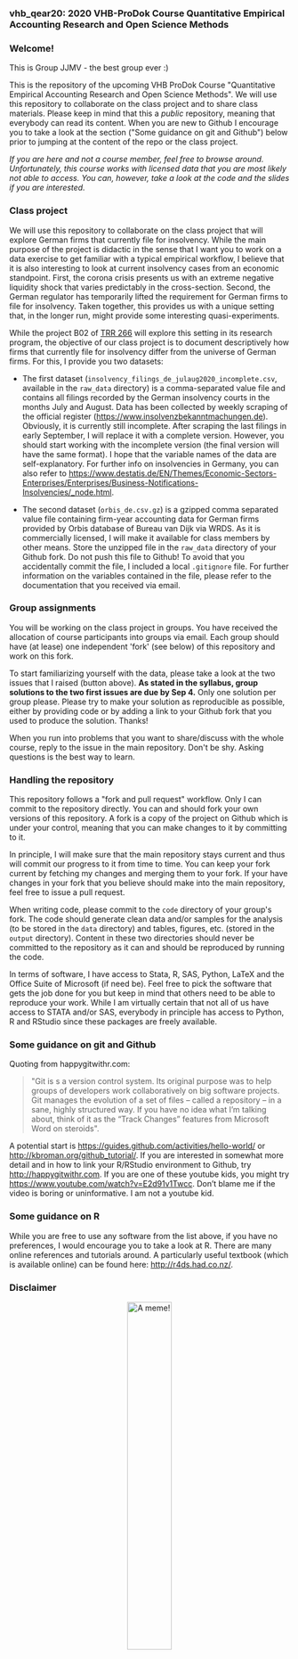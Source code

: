 ### vhb_qear20: 2020 VHB-ProDok Course Quantitative Empirical Accounting Research and Open Science Methods

### Welcome!

This is Group JJMV - the best group ever :)

This is the repository of the upcoming VHB ProDok Course "Quantitative Empirical Accounting Research and Open Science Methods". We will use this repository to collaborate on the class project and to share class materials. Please keep in mind that this a _public_ repository, meaning that everybody can read its content. When you are new to Github I encourage you to take a look at the section ("Some guidance on git and Github") below prior to jumping at the content of the repo or the class project.

_If you are here and not a course member, feel free to browse around. Unfortunately, this course works with licensed data that you are most likely not able to access. You can, however, take a look at the code and the slides if you are interested._


### Class project

We will use this repository to collaborate on the class project that will explore German firms that currently file for insolvency. While the main purpose of the project is didactic in the sense that I want you to work on a data exercise to get familiar with a typical empirical workflow, I believe that it is also interesting to look at current insolvency cases from an economic standpoint. First, the corona crisis presents us with an extreme negative liquidity shock that varies predictably in the cross-section. Second, the German regulator has temporarily lifted the requirement for German firms to file for insolvency. Taken together, this provides us with a unique setting that, in the longer run, might provide some interesting quasi-experiments.

While the project B02 of [TRR 266](https://www.accounting-for-transparency.de) will explore this setting in its research program, the objective of our class project is to document descriptively how firms that currently file for insolvency differ from the universe of German firms. For this, I provide you two datasets:

-	The first dataset (`insolvency_filings_de_julaug2020_incomplete.csv`, available in the `raw_data` directory) is a comma-separated value file and contains all filings recorded by the German insolvency courts in the months July and August. Data has been collected by weekly scraping of the official register (https://www.insolvenzbekanntmachungen.de). Obviously, it is currently still incomplete. After scraping the last filings in early September, I will replace it with a complete version. However, you should start working with the incomplete version (the final version will have the same format). I hope that the variable names of the data are self-explanatory. For further info on insolvencies in Germany, you can also refer to https://www.destatis.de/EN/Themes/Economic-Sectors-Enterprises/Enterprises/Business-Notifications-Insolvencies/_node.html.

-	The second dataset (`orbis_de.csv.gz`) is a gzipped comma separated value file containing firm-year accounting data for German firms provided by Orbis database of Bureau van Dijk via WRDS. As it is commercially licensed, I will make it available for class members by other means. Store the unzipped file in the `raw_data` directory of your Github fork. Do not push this file to Github! To avoid that you accidentally commit the file, I included a local `.gitignore` file. For further information on the variables contained in the file, please refer to the documentation that you received via email. 


### Group assignments

You will be working on the class project in groups. You have received the allocation of course participants into groups via email. Each group should have (at lease) one independent 'fork' (see below) of this repository and work on this fork. 

To start familiarizing yourself with the data, please take a look at the two issues that I raised (button above). **As stated in the syllabus, group solutions to the two first issues are due by Sep 4.** Only one solution per group please. Please try to make your solution as reproducible as possible, either by providing code or by adding a link to your Github fork that you used to produce the solution. Thanks!

When you run into problems that you want to share/discuss with the whole course, reply to the issue in the main repository. Don't be shy. Asking questions is the best way to learn.


### Handling the repository

This repository follows a "fork and pull request" workflow. Only I can commit to the repository directly. You can and should fork your own versions of this repository. A fork is a copy of the project on Github which is under your control, meaning that you can make changes to it by committing to it. 

In principle, I will make sure that the main repository stays current and thus will commit our progress to it from time to time. You can keep your fork current by fetching my changes and merging them to your fork. If your have changes in your fork that you believe should make into the main repository, feel free to issue a pull request. 

When writing code, please commit to the ```code``` directory of your group's fork. The code should generate clean data and/or samples for the analysis (to be stored in the ```data``` directory) and tables, figures, etc. (stored in the ```output``` directory). Content in these two directories should never be committed to the repository as it can and should be reproduced by running the code.

In terms of software, I have access to Stata, R, SAS, Python, LaTeX and the Office Suite of Microsoft (if need be). Feel free to pick the software that gets the job done for you but keep in mind that others need to be able to reproduce your work. While I am virtually certain that not all of us have access to STATA and/or SAS, everybody in principle has access to Python, R and RStudio since these packages are freely available.


### Some guidance on git and Github

Quoting from happygitwithr.com: 

>"Git is s a version control system. Its original purpose was to help groups of developers work collaboratively on big software projects. Git manages the evolution of a set of files – called a repository – in a sane, highly structured way. If you have no idea what I’m talking about, think of it as the “Track Changes” features from Microsoft Word on steroids". 

A potential start is https://guides.github.com/activities/hello-world/ or http://kbroman.org/github_tutorial/. If you are interested in somewhat more detail and in how to link your R/RStudio environment to Github, try http://happygitwithr.com. If you are one of these youtube kids, you might try https://www.youtube.com/watch?v=E2d91v1Twcc. Don’t blame me if the video is boring or uninformative. I am not a youtube kid.


### Some guidance on R

While you are free to use any software from the list above, if you have no preferences, I would encourage you to take a look at R. There are many online references and tutorials around. A particularly useful textbook (which is available online) can be found here: http://r4ds.had.co.nz/.


### Disclaimer

<p align="center">
<img src="materials/programming_meme.jpg" alt="A meme!" width="40%"/>
</p>


